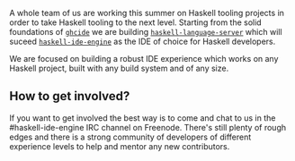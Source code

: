 A whole team of us are working this summer on Haskell tooling projects in order
to take Haskell tooling to the next level. Starting from the solid foundations
of [`ghcide`](https://github.com/digital-asset/ghcide) we are building [`haskell-language-server`](https://github.com/haskell/haskell-language-server/) which will suceed [`haskell-ide-engine`](https://github.com/haskell/haskell-ide-engine) as the IDE of choice for Haskell developers.

We are focused on building a robust IDE experience which works on any Haskell project,
built with any build system and of any size.

## How to get involved?

If you want to get involved the best way is to come and chat to us in the
#haskell-ide-engine IRC channel on Freenode. There's still plenty of rough
edges and there is a strong community of developers of different experience levels
to help and mentor any new contributors.



